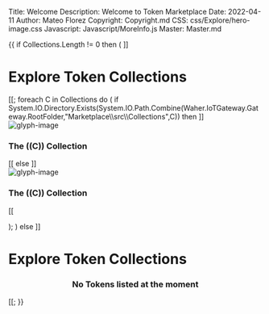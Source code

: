 Title: Welcome
Description: Welcome to Token Marketplace
Date: 2022-04-11
Author: Mateo Florez
Copyright: Copyright.md
CSS: css/Explore/hero-image.css
Javascript: Javascript/MoreInfo.js
Master: Master.md


<div style='display:none' id = "collections">
{{ 
    Collections := select distinct Type 
		from 
			Waher.Service.IoTBroker.Marketplace.AuctionItem
		where 
			Type != null 
		and 
			Processed = null
		and 
			Expires  > Now
		order by Type;

}}
</div>

{{
if Collections.Length != 0 then
(
]]<div class="hero-image">
   <div class="hero-text">
    	<h1>Explore Token Collections</h1>
    </div>
</div>
<div class="zone grid-wrapper">
[[;
foreach C in Collections
do  
(  
	if System.IO.Directory.Exists(System.IO.Path.Combine(Waher.IoTGateway.Gateway.RootFolder,"Marketplace\\src\\Collections",C)) then
		]]<div class="box token_zone bg-image" onclick="moreInfo('((HtmlAttributeEncode(C) ))', '((HtmlAttributeEncode(" ") ))' )">
			<img src="https://mateo.lab.tagroot.io/Marketplace/src/Collections/((C))/Images/tokenImage.png" alt="glyph-image"/>
			<div class= "box-token-description">
			<h3><strong>The ((C)) Collection</strong></h3>
			</div>
		</div>
		[[
	else
		]]<div class="box token_zone bg-image" onclick="moreInfo('((HtmlAttributeEncode("Default") ))', '((HtmlAttributeEncode(C) ))' )">
			<img src="https://mateo.lab.tagroot.io/Marketplace/src/Collections/Default/Images/tokenImage.png" alt="glyph-image"/>
			<div class= "box-token-description">
			<h3><strong>The ((C)) Collection</strong></h3>
			</div>
		</div>
		[[
		
);
)
else 
]]<div class="hero-image">
   <div class="hero-text">
    	<h1>Explore Token Collections</h1>
    </div>
</div>
<div class="container">
	<div class="token-basic-info token-description-container">
		<div class="token-title">
			<div>
				<h3 class= "default-blue" style= "text-align: center;">No Tokens listed at the moment</h3>
			</div>
		</div>
	</div>
</div>
[[;
}}
</div>